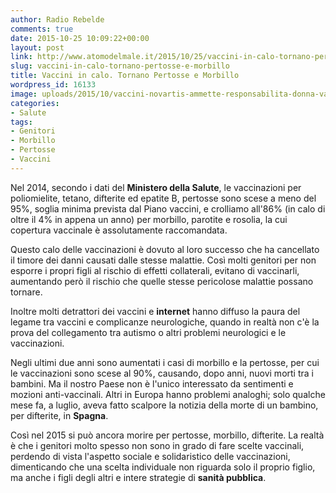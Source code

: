 ```yaml
---
author: Radio Rebelde
comments: true
date: 2015-10-25 10:09:22+00:00
layout: post
link: http://www.atomodelmale.it/2015/10/25/vaccini-in-calo-tornano-pertosse-e-morbillo/
slug: vaccini-in-calo-tornano-pertosse-e-morbillo
title: Vaccini in calo. Tornano Pertosse e Morbillo
wordpress_id: 16133
image: uploads/2015/10/vaccini-novartis-ammette-responsabilita-donna-vaccinata-prima-dello-stop-ho-febbre-e-dolori-ovunque_2637.jpg
categories:
- Salute
tags:
- Genitori
- Morbillo
- Pertosse
- Vaccini
---
```


Nel 2014, secondo i dati del **Ministero della Salute**, le vaccinazioni per poliomielite, tetano, difterite ed epatite B, pertosse sono scese a meno del 95%, soglia minima prevista dal Piano vaccini, e crolliamo all'86% (in calo di oltre il 4% in appena un anno) per morbillo, parotite e rosolia, la cui copertura vaccinale è assolutamente raccomandata.

Questo calo delle vaccinazioni è dovuto al loro successo che ha cancellato il timore dei danni causati dalle stesse malattie. Così molti genitori per non esporre i propri figli al rischio di effetti collaterali, evitano di vaccinarli, aumentando però il rischio che quelle stesse pericolose malattie possano tornare.

Inoltre molti detrattori dei vaccini e **internet** hanno diffuso la paura del legame tra vaccini e complicanze neurologiche, quando in realtà non c'è la prova del collegamento tra autismo o altri problemi neurologici e le vaccinazioni.

Negli ultimi due anni sono aumentati i casi di morbillo e la pertosse, per cui le vaccinazioni sono scese al 90%, causando, dopo anni, nuovi morti tra i bambini.
Ma il nostro Paese non è l'unico interessato da sentimenti e mozioni anti-vaccinali. Altri in Europa hanno problemi analoghi; solo qualche mese fa, a luglio, aveva fatto scalpore la notizia della morte di un bambino, per difterite, in **Spagna**.

Così nel 2015 si può ancora morire per pertosse, morbillo, difterite. La realtà è che i genitori molto spesso non sono in grado di fare scelte vaccinali, perdendo di vista l'aspetto sociale e solidaristico delle vaccinazioni, dimenticando che una scelta individuale non riguarda solo il proprio figlio, ma anche i figli degli altri e intere strategie di **sanità pubblica**.
